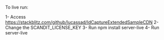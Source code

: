 To live run:

1- Access https://stackblitz.com/github/lucassad/IdCaptureExtendedSampleCDN
2- Change the SCANDIT_LICENSE_KEY
3- Run npm install server-live
4- Run server-live

